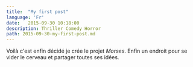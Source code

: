 ```yaml
---
title:  "My first post"
language: 'Fr'
date:   2015-09-30 10:18:00
description: Thriller Comedy Horror
path: 2015-09-30-my-first-post.md
---
```


Voilà c'est enfin décidé je crée le projet *Morses*. Enfin un endroit pour se vider le cerveau et partager toutes ses idées.
